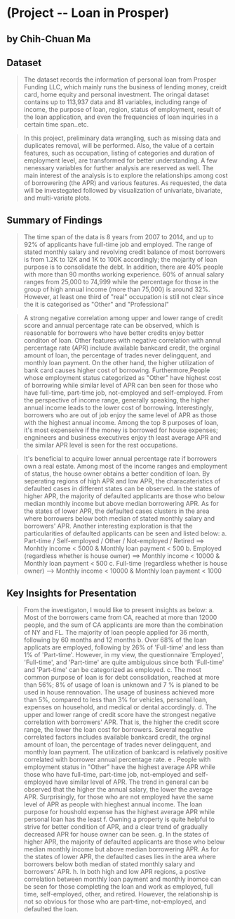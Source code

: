 # (Project -- Loan in Prosper)
## by Chih-Chuan Ma


## Dataset

> The dataset records the information of personal loan from Prosper Funding LLC, which mainly runs the business of lending money, creidt card, home equity and personal investment. The oringal dataset contains up to 113,937 data and 81 variables, including range of income, the purpose of loan, region, status of employment, result of the loan application, and even the frequencies of loan inquiries in a certain time span..etc.

> In this project, preliminary data wrangling, such as missing data and duplicates removal, will be performed. Also, the value of a certain features, such as  occupation, listing of categories and duration of employment level, are transformed for better understanding. A few nenessary variables for further analysis are reserved as well. The main interest of the analysis is to explore the relationships among cost of borrowering (the APR) and various features. As requested, the data will be investegated followed by visualization of univariate, bivariate, and multi-variate plots.


## Summary of Findings

> The time span of the data is 8 years from 2007 to 2014, and up to 92% of applicants have full-time job and employed. The range of stated monthly salary and revolving credit balance of most borrowers is from 1.2K to 12K and 1K to 100K accordingly; the mojarity of loan purpose is to consolidate the debt. In addition, there are 40% people with more than 90 months working experience. 60% of annual salary ranges from 25,000 to 74,999 while the percentage for those in the group of high annual income (more than 75,000) is around 32%. However, at least one third of "real" occupation is still not clear since the it is categorised as "Other" and "Professional"

> A strong negative correlation among upper and lower range of credit score and annual percentage rate can be observed, which is reasonable for borrowers who have better credits enjoy better conditon of loan. Other features with negative correlation with annul percentage rate (APR) include available bankcard credit, the orginal amount of loan, the percentage of trades never delingquent, and monthly loan payment. On the other hand, the higher utilization of bank card causes higher cost of borrowing. Furthermore,People whose employment status categorized as "Other" have highest cost of borrowing while similar level of APR can ben seen for those who have full-time, part-time job, not-employed and self-employed. From the perspective of income range, generally speaking, the higher annual income leads to the lower cost of borrowing. Interestingly, borrowers who are out of job enjoy the same level of APR as those with the highest annual income. Among the top 8 purposes of loan, it's most expenseive if the money is borrowed for house expenses; engnineers and business executives enjoy th least average APR and the similar APR level is seen for the rest occupations.

> It's beneficial to acquire lower annual percentage rate if borrowers own a real estate. Among most of the income ranges and employment of status, the house owner obtains a better condition of loan. By seperating regions of high APR and low APR, the characateristics of defaulted cases in different states can be observed. In the states of higher APR, the majority of defaulted applicants are those who below median monthly income but above median borrowering APR. As for the states of lower APR, the defaulted cases clusters in the area where borrowers below both median of stated monthly salary and borrowers' APR. Another  interesting exploration is that the particularities of defaulted applicants can be seen and listed below:
  a. Part-time / Self-employed / Other / Not-employed / Retired ==> Monhtly income < 5000 & Monthly loan payment < 500
  b. Employed (regardless whether is house owner) ==> Monthly income < 10000 & Monthly loan payment < 500
  c. Full-time (regardless whether is house owner) --> Monthly income < 10000 & Monthly loan payment < 1000



## Key Insights for Presentation

> From the investigaton, I would like to present insights as below: 
a. Most of the borrowers came from CA, reached at more than 12000 people, and the sum of CA applicants are more than the combination of NY and FL. The majority of loan people applied for 36 month, following by 60 months and 12 months
b. Over 68% of the loan applicats are employed, following by 26% of 'Full-time' and less than 1% of 'Part-time'. However, in my view, the questionnaire 'Employed', 'Full-time', and 'Part-time' are quite ambiguious since both 'Full-time' and 'Part-time' can be categorized as employed.
c. The most common purpose of loan is for debt consolidation, reached at more than 56%; 8% of usage of loan is unknown and 7 % is planed to be used in house rennovation. The usage of business achieved more than 5%, compared to less than 3% for vehicles, personal loan, expenses on household, and medical or dental accordingly.
d. The upper and lower range of credit score have the strongest negative correlation with borrowers' APR. That is, the higher the credit score range, the lower the loan cost for borrowers. Several negative correlated factors includes available bankcard credit, the orginal amount of loan, the percentage of trades never delingquent, and monthly loan payment. The utilization of bankcard is relatively positive correlated with borrower annual percentage rate. 
e . People with employment status in "Other" have the highest average APR while those who have full-time, part-time job, not-employed and self-employed have similar level of APR. The trend in general can be observed that the higher the annual salary, the lower the average APR. Surprisingly, for those who are not employed have the same level of APR as people with hieghest annual income. The loan purpose for houshold expense has the highest average APR while personal loan has the least
f. Owning a property is quite helpful to strive for better condition of APR, and a clear trend of gradually decreased APR for house owner can be seen. 
g. In the states of higher APR, the majority of defaulted applicants are those who below median monthly income but above median borrowering APR. As for the states of lower APR, the defaulted cases lies in the area where borrowers below both median of stated monthly salary and borrowers' APR.
h. In both high and low APR regions, a postive correlation between monthly loan payment and monthly inomce can be seen for those completing the loan and work as employed, full time, self-employed, other, and retired. However, the relationship is not so obvious for those who are part-time, not-employed, and defaulted the loan.

